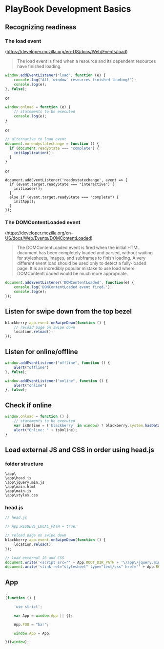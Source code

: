 # PlayBook Development Basics

## Recognizing readiness

### The load event

(https://developer.mozilla.org/en-US/docs/Web/Events/load)

> The load event is fired when a resource and its dependent resources have finished loading.

``` js
window.addEventListener("load", function (e) {
    console.log("All `window` resources finished loading!");
    console.log(e);
}, false);

```

or

``` js
window.onload = function (e) {
    // statements to be executed
    console.log(e);
}

```

or 

```js
// alternative to load event
document.onreadystatechange = function () {
  if (document.readyState === "complete") {
    initApplication();
  }
}
```

or

```
document.addEventListener('readystatechange', event => {
  if (event.target.readyState === "interactive") {
    initLoader();
  }
  else if (event.target.readyState === "complete") {
    initApp();
  }
});
```

### The DOMContentLoaded event

(https://developer.mozilla.org/en-US/docs/Web/Events/DOMContentLoaded)

> The DOMContentLoaded event is fired when the initial HTML document has been completely loaded and parsed, without waiting for stylesheets, images, and subframes to finish loading. A very different event load should be used only to detect a fully-loaded page. It is an incredibly popular mistake to use load where DOMContentLoaded would be much more appropriate.

```js
document.addEventListener('DOMContentLoaded', function(e) {
    console.log('DOMContentLoaded event fired.');
    console.log(e);
});

```

## Listen for swipe down from the top bezel 

``` js
blackberry.app.event.onSwipeDown(function () {
    // reload page on swipe down
    location.reload();
});

```

## Listen for online/offline
``` js
window.addEventListener("offline", function () {
    alert("offline")
}, false);

window.addEventListener("online", function () {
    alert("online")
}, false);

```

## Check if online
``` js
window.onload = function () {
    // statements to be executed
    var isOnline = ('blackberry' in window) ? blackberry.system.hasDataCoverage() : window.navigator.onLine;
    alert("Online: " + isOnline);
}

```

## Load external JS and CSS in order using head.js 

### folder structure
```
\app\
\app\head.js
\app\jquery.min.js
\app\main.html
\app\main.js
\app\styles.css

```

### head.js
``` js
// head.js

// App.RESOLVE_LOCAL_PATH = true;

// reload page on swipe down
blackberry.app.event.onSwipeDown(function () {
    location.reload();
});

// load external JS and CSS
document.write('<script src="' + App.ROOT_DIR_PATH + '\/app\/jquery.min.js"><\/script>');
document.write('<link rel="stylesheet" type="text/css" href="' + App.ROOT_DIR_PATH + '\/app\/styles.css">');

```

## App

```js
;
(function () {

    'use strict';

    var App = window.App || {};

    App.FOO = "bar";

    window.App = App;

})(window);
```
